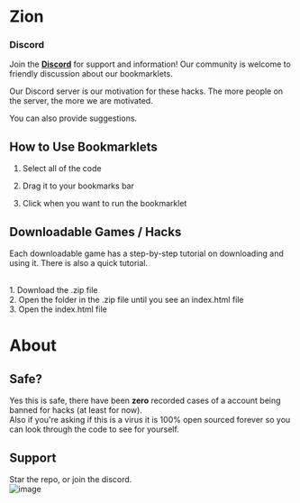 # Zion

  ### Discord

  Join the **[Discord](https://discord.gg/pujbPqMyPF)** for support and information! Our community is welcome to friendly discussion about our bookmarklets.

  Our Discord server is our motivation for these hacks. The more people on the server, the more we are motivated.

  You can also provide suggestions.

## How to Use Bookmarklets

1. Select all of the code

2. Drag it to your bookmarks bar

3. Click when you want to run the bookmarklet

## Downloadable Games / Hacks
<p>
  Each downloadable game has a step-by-step tutorial on downloading and using it. There is also a quick tutorial.
</p>
<p>
 <br>
   1. Download the .zip file
  <br>
  2. Open the folder in the .zip file until you see an index.html file
  <br>
  3. Open the index.html file
  <br>
</p>

# About

## Safe?
Yes this is safe, there have been **zero** recorded cases of a account being banned for hacks (at least for now). <br>
Also if you're asking if this is a virus it is 100% open sourced forever so you can look through the code to see for yourself. <br>

## Support
Star the repo, or join the discord.
<br>
![image](https://github.com/ilytobias/Khan-Destroyer/assets/165577429/673061fc-c131-423b-a81b-daf862b96493)

